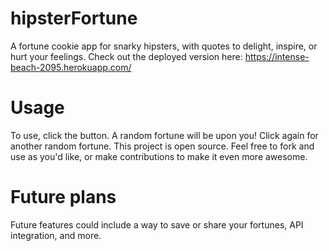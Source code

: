 # hipsterFortune
A fortune cookie app for snarky hipsters, with quotes to delight, inspire, or hurt your feelings. Check out the deployed version here: https://intense-beach-2095.herokuapp.com/

# Usage 
To use, click the button. A random fortune will be upon you! Click again for another random fortune. This project is open source. Feel free to fork and use as you'd like, or make contributions to make it even more awesome. 

# Future plans
Future features could include a way to save or share your fortunes, API integration, and more. 


